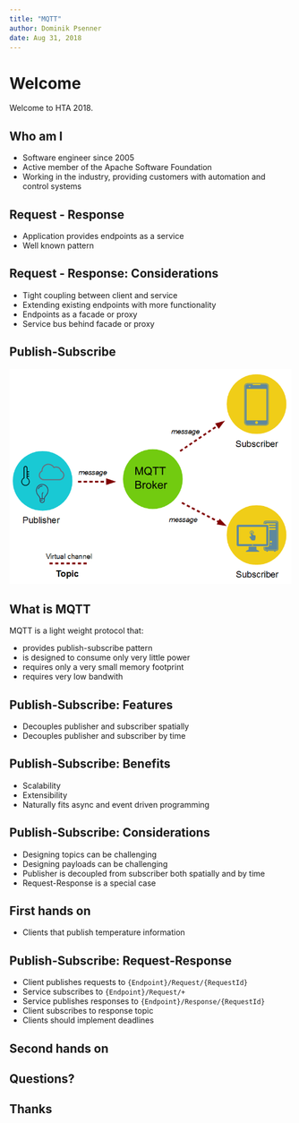 ```yaml
---
title: "MQTT"
author: Dominik Psenner
date: Aug 31, 2018
---
```


# Welcome

Welcome to HTA 2018.

## Who am I

* Software engineer since 2005
* Active member of the Apache Software Foundation
* Working in the industry, providing customers with automation and control systems

## Request - Response

* Application provides endpoints as a service
* Well known pattern

## Request - Response: Considerations

* Tight coupling between client and service
* Extending existing endpoints with more functionality
* Endpoints as a facade or proxy
* Service bus behind facade or proxy

## Publish-Subscribe

![MQTT Publisher Subscriber](mqtt_publisher_subscriber-1.png)

## What is MQTT

MQTT is a light weight protocol that:

* provides publish-subscribe pattern
* is designed to consume only very little power
* requires only a very small memory footprint
* requires very low bandwith

## Publish-Subscribe: Features

* Decouples publisher and subscriber spatially
* Decouples publisher and subscriber by time

## Publish-Subscribe: Benefits

* Scalability
* Extensibility
* Naturally fits async and event driven programming

## Publish-Subscribe: Considerations

* Designing topics can be challenging
* Designing payloads can be challenging
* Publisher is decoupled from subscriber both spatially and by time
* Request-Response is a special case

## First hands on

* Clients that publish temperature information

## Publish-Subscribe: Request-Response

* Client publishes requests to `{Endpoint}/Request/{RequestId}`
* Service subscribes to `{Endpoint}/Request/+`
* Service publishes responses to `{Endpoint}/Response/{RequestId}`
* Client subscribes to response topic
* Clients should implement deadlines

## Second hands on

## Questions?

## Thanks

